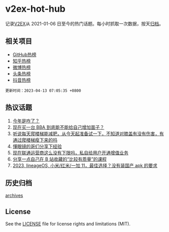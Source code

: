 # v2ex-hot-hub

 记录[V2EX](https://www.v2ex.com/)从 2021-01-06 日至今的热门话题。每小时抓取一次数据，按天[归档](archives)。
 
 ## 相关项目

- [GitHub热榜](https://github.com/snaildev/github-hot-hub)
- [知乎热榜](https://github.com/snaildev/zhihu-hot-hub)
- [微博热榜](https://github.com/snaildev/weibo-hot-hub)
- [头条热榜](https://github.com/snaildev/toutiao-hot-hub)
- [抖音热榜](https://github.com/snaildev/douyin-hot-hub)


 `更新时间：2023-04-13 07:05:35 +0800`

## 热议话题

1. [今年是咋了？](https://www.v2ex.com/t/931938)
1. [现在买一台 BBA 到底能不能给自己增加面子？](https://www.v2ex.com/t/931791)
1. [听说每天爬楼梯能减肥，从今天起准备试一下，不知道对膝盖有没有伤害，有通过爬楼梯瘦下来的吗](https://www.v2ex.com/t/931797)
1. [懂眼镜的哥们分享下经验](https://www.v2ex.com/t/931825)
1. [现在联通运营商这么没有下限吗，私自给用户开通增值业务](https://www.v2ex.com/t/931795)
1. [分享一点自己在 B 站收藏的“比较有质量”的课程](https://www.v2ex.com/t/931949)
1. [2023, lineageOS, 小米/红米/一加 11，最佳选择？没有装国产 apk 的要求](https://www.v2ex.com/t/931798)

## 历史归档

[archives](archives)

## License

See the [LICENSE](LICENSE) file for license rights and limitations (MIT).
